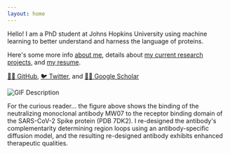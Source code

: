 ```yaml
---
layout: home 
---
```


Hello! I am a PhD student at Johns Hopkins University using machine learning to better understand and harness the language of proteins.

Here's some more info [about me](about.md), details about [my current research projects](research.md), and [my resume](MichaelChungyoun_resume.md).

[👨‍💻 GitHub](https://github.com/MichaelChungyoun),  [🐦 Twitter](https://twitter.com/MikeyChungyoun), and [👨‍🎓 Google Scholar](https://scholar.google.com/citations?user=a8pYjvIAAAAJ&hl=en)

![GIF Description](SHARPIN_protein.gif)

For the curious reader... the figure above shows the binding of the neutralizing monoclonal antibody MW07 to the receptor binding domain of the SARS-CoV-2 Spike protein (PDB 7DK2). I re-designed the antibody's complementarity determining region loops using an antibody-specific diffusion model, and the resulting re-designed antibody exhibits enhanced therapeutic qualities.
